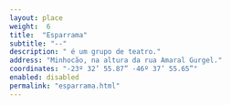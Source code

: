 ```yaml
---
layout: place
weight:  6
title:  "Esparrama"
subtitle: "--"
description: " é um grupo de teatro."
address: "Minhocão, na altura da rua Amaral Gurgel."
coordinates: "-23º 32’ 55.87” -46º 37’ 55.65”"
enabled: disabled
permalink: "esparrama.html"
---
```

